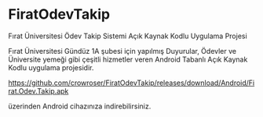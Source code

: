 # FiratOdevTakip
Fırat Üniversitesi Ödev Takip Sistemi Açık Kaynak Kodlu Uygulama Projesi

Fırat Üniversitesi Gündüz 1A şubesi için yapılmış Duyurular, Ödevler ve Üniversite yemeği gibi çeşitli hizmetler veren Android Tabanlı Açık Kaynak Kodlu uygulama projesidir.  

https://github.com/crowroser/FiratOdevTakip/releases/download/Android/Firat.Odev.Takip.apk

üzerinden Android cihazınıza indirebilirsiniz.
